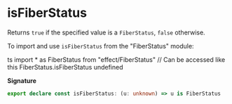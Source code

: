 # isFiberStatus

Returns `true` if the specified value is a `FiberStatus`, `false` otherwise.

To import and use `isFiberStatus` from the "FiberStatus" module:

ts
import \* as FiberStatus from "effect/FiberStatus"
// Can be accessed like this
FiberStatus.isFiberStatus
undefined

**Signature**

```ts
export declare const isFiberStatus: (u: unknown) => u is FiberStatus
```
